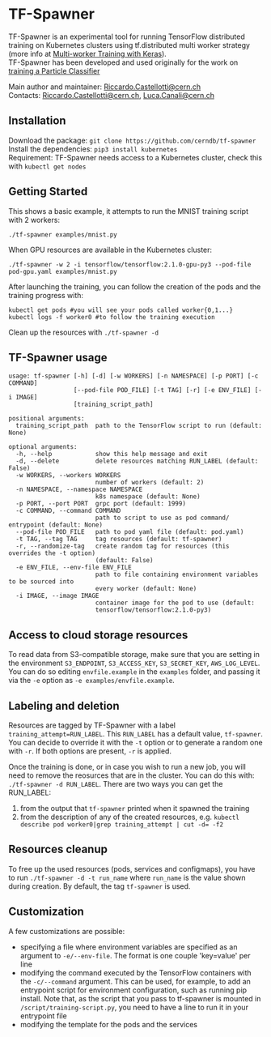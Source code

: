 # TF-Spawner

TF-Spawner is an experimental tool for running TensorFlow distributed training on Kubernetes clusters using 
tf.distributed multi worker strategy (more info at [Multi-worker Training with Keras](https://www.tensorflow.org/tutorials/distribute/multi_worker_with_keras)).  
TF-Spawner has been developed and used originally for the work on [training a Particle Classifier](https://github.com/cerndb/SparkDLTrigger/tree/master/Training_TFKeras_CPU_GPU_K8S_Distributed)

Main author and maintainer: Riccardo.Castellotti@cern.ch  
Contacts: Riccardo.Castellotti@cern.ch, Luca.Canali@cern.ch

## Installation

Download the package: `git clone https://github.com/cerndb/tf-spawner`  
Install the dependencies: `pip3 install kubernetes`  
Requirement: TF-Spawner needs access to a Kubernetes cluster, check this with `kubectl get nodes`

## Getting Started

This shows a basic example, it attempts to run the MNIST training script with 2 workers:
```
./tf-spawner examples/mnist.py
```

When GPU resources are available in the Kubernetes cluster:
```
./tf-spawner -w 2 -i tensorflow/tensorflow:2.1.0-gpu-py3 --pod-file pod-gpu.yaml examples/mnist.py
```

After launching the training, you can follow the creation of the pods and the training progress with:
```
kubectl get pods #you will see your pods called worker{0,1...}
kubectl logs -f worker0 #to follow the training execution
```
Clean up the resources with `./tf-spawner -d`

## TF-Spawner usage

```
usage: tf-spawner [-h] [-d] [-w WORKERS] [-n NAMESPACE] [-p PORT] [-c COMMAND]
                  [--pod-file POD_FILE] [-t TAG] [-r] [-e ENV_FILE] [-i IMAGE]
                  [training_script_path]

positional arguments:
  training_script_path  path to the TensorFlow script to run (default: None)

optional arguments:
  -h, --help            show this help message and exit
  -d, --delete          delete resources matching RUN_LABEL (default: False)
  -w WORKERS, --workers WORKERS
                        number of workers (default: 2)
  -n NAMESPACE, --namespace NAMESPACE
                        k8s namespace (default: None)
  -p PORT, --port PORT  grpc port (default: 1999)
  -c COMMAND, --command COMMAND
                        path to script to use as pod command/ entrypoint (default: None)
  --pod-file POD_FILE   path to pod yaml file (default: pod.yaml)
  -t TAG, --tag TAG     tag resources (default: tf-spawner)
  -r, --randomize-tag   create random tag for resources (this overrides the -t option)
                        (default: False)
  -e ENV_FILE, --env-file ENV_FILE
                        path to file containing environment variables to be sourced into
                        every worker (default: None)
  -i IMAGE, --image IMAGE
                        container image for the pod to use (default:
                        tensorflow/tensorflow:2.1.0-py3)

```

## Access to cloud storage resources
To read data from S3-compatible storage, make sure that you are setting in the environment
`S3_ENDPOINT`, `S3_ACCESS_KEY`, `S3_SECRET_KEY`, `AWS_LOG_LEVEL`.
You can do so editing `envfile.example` in the `examples` folder, and passing it via the `-e` option 
as `-e examples/envfile.example`.

## Labeling and deletion
Resources are tagged by TF-Spawner with a label `training_attempt=RUN_LABEL`.
This `RUN_LABEL` has a default value, `tf-spawner`.
You can decide to override it with the `-t` option or to generate a random one with `-r`.
If both options are present, `-r` is applied.

Once the training is done, or in case you wish to run a new job, you will need to remove the reosurces that are in the cluster. You can do this with: `./tf-spawner -d RUN_LABEL`. There are two ways you can get the RUN\_LABEL:

1. from the output that `tf-spawner` printed when it spawned the training
2. from the description of any of the created resources, e.g. `kubectl describe pod worker0|grep training_attempt | cut -d= -f2`

## Resources cleanup
To free up the used resources (pods, services and configmaps), you have to run `./tf-spawner -d -t run_name` where `run_name` is the value shown during creation. By default, the tag `tf-spawner` is used.

## Customization 

A few customizations are possible:
* specifying a file where environment variables are specified as an argument to `-e/--env-file`. The format is one couple 'key=value' per line
* modifying the command executed by the TensorFlow containers with the `-c/--command` argument.
This can be used, for example, to add an entrypoint script for environment configuration, such as running pip install.
Note that, as the script that you pass to tf-spawner is mounted in `/script/training-script.py`, you need to have a line to run it in your entrypoint file
* modifying the template for the pods and the services 
